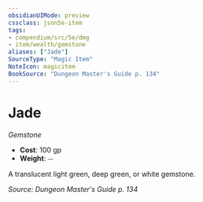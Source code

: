 ```yaml
---
obsidianUIMode: preview
cssclass: json5e-item
tags:
- compendium/src/5e/dmg
- item/wealth/gemstone
aliases: ["Jade"]
SourceType: "Magic Item"
NoteIcon: magicitem
BookSource: "Dungeon Master's Guide p. 134"
---
```

# Jade
*Gemstone*  

- **Cost**: 100 gp
- **Weight**: ⏤

A translucent light green, deep green, or white gemstone.

*Source: Dungeon Master's Guide p. 134*